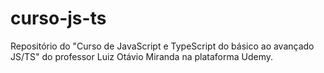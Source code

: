 # curso-js-ts
Repositório do "Curso de JavaScript e TypeScript do básico ao avançado JS/TS" do professor Luiz Otávio Miranda na plataforma Udemy.
